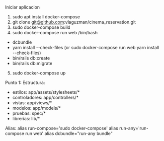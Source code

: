 Iniciar aplicacion
1. sudo apt  install docker-compose
2. git clone git@github.com:vlaguzman/cinema_reservation.git
3. sudo docker-compose build
4. sudo docker-compose run web /bin/bash
 - dcbundle
 - yarn install --check-files (or sudo docker-compose run web yarn install --check-files)
 - bin/rails db:create
 - bin/rails db:migrate
5. sudo docker-compose up

Punto 1:
Estructura: 
- estilos: app/assets/stylesheets/*
- controladores: app/controllers/*
- vistas: app/views/*
- modelos: app/models/*
- pruebas: spec/*
- librerias: lib/*

Alias:
alias run-compose='sudo docker-compose'
alias run-any='run-compose run web'
alias dcbundle="run-any bundle"

